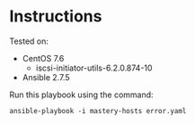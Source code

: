 # Instructions

Tested on:
- CentOS 7.6
    - iscsi-initiator-utils-6.2.0.874-10
- Ansible 2.7.5

Run this playbook using the command:

    ansible-playbook -i mastery-hosts error.yaml
